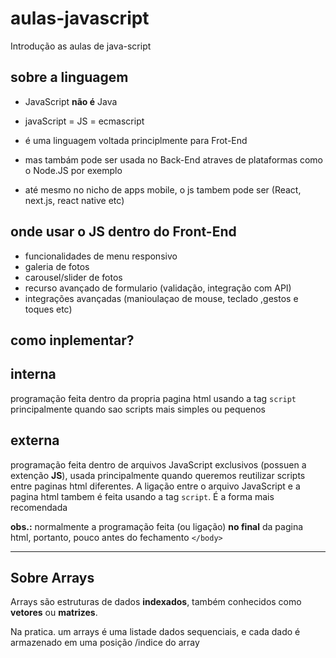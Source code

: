 # aulas-javascript

Introdução as aulas de java-script

## sobre a linguagem

- JavaScript **não é** Java
- javaScript = JS = ecmascript
- é uma linguagem voltada principlmente para Frot-End
- mas tambám pode ser usada no Back-End atraves de plataformas como o Node.JS por exemplo

- até mesmo no nicho de apps mobile, o js tambem pode ser (React, next.js, react native etc)

## onde usar o JS dentro do Front-End

- funcionalidades de menu responsivo
- galeria de fotos
- carousel/slider de fotos
- recurso avançado de formulario (validação, integração com API) 
- integrações avançadas (manioulaçao de mouse, teclado ,gestos e toques etc)


## como inplementar?

## interna
programação feita dentro da propria pagina html usando a tag `script` principalmente quando sao scripts mais simples ou pequenos

## externa
programação feita dentro de arquivos JavaScript exclusivos (possuen a extenção **JS**), usada principalmente quando queremos reutilizar  scripts entre paginas html diferentes. A ligação entre o arquivo JavaScript e a pagina html tambem é feita usando a tag `script`. É a forma mais recomendada

**obs.:** normalmente a programação feita (ou ligação) **no final** da pagina html, portanto, pouco antes do fechamento `</body>`

---

## Sobre Arrays
Arrays são estruturas de dados **indexados**, também conhecidos como **vetores** ou **matrizes**.

Na pratica. um arrays é uma listade dados sequenciais, e cada dado é armazenado em uma posição /indice do array